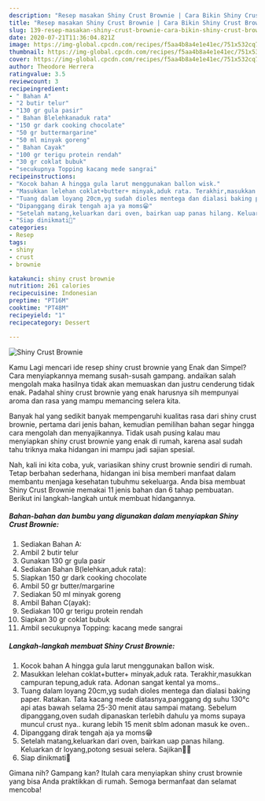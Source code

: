 ```yaml
---
description: "Resep masakan Shiny Crust Brownie | Cara Bikin Shiny Crust Brownie Yang Enak Banget"
title: "Resep masakan Shiny Crust Brownie | Cara Bikin Shiny Crust Brownie Yang Enak Banget"
slug: 139-resep-masakan-shiny-crust-brownie-cara-bikin-shiny-crust-brownie-yang-enak-banget
date: 2020-07-21T11:36:04.821Z
image: https://img-global.cpcdn.com/recipes/f5aa4b8a4e1e41ec/751x532cq70/shiny-crust-brownie-foto-resep-utama.jpg
thumbnail: https://img-global.cpcdn.com/recipes/f5aa4b8a4e1e41ec/751x532cq70/shiny-crust-brownie-foto-resep-utama.jpg
cover: https://img-global.cpcdn.com/recipes/f5aa4b8a4e1e41ec/751x532cq70/shiny-crust-brownie-foto-resep-utama.jpg
author: Theodore Herrera
ratingvalue: 3.5
reviewcount: 3
recipeingredient:
- " Bahan A"
- "2 butir telur"
- "130 gr gula pasir"
- " Bahan Blelehkanaduk rata"
- "150 gr dark cooking chocolate"
- "50 gr buttermargarine"
- "50 ml minyak goreng"
- " Bahan Cayak"
- "100 gr terigu protein rendah"
- "30 gr coklat bubuk"
- "secukupnya Topping kacang mede sangrai"
recipeinstructions:
- "Kocok bahan A hingga gula larut menggunakan ballon wisk."
- "Masukkan lelehan coklat+butter+ minyak,aduk rata. Terakhir,masukkan campuran tepung,aduk rata. Adonan sangat kental ya moms.."
- "Tuang dalam loyang 20cm,yg sudah dioles mentega dan dialasi baking paper. Ratakan. Tata kacang mede diatasnya,panggang dg suhu 130°c api atas bawah selama 25-30 menit atau sampai matang. Sebelum dipanggang,oven sudah dipanaskan terlebih dahulu ya moms supaya muncul crust nya.. kurang lebih 15 menit sblm adonan masuk ke oven.."
- "Dipanggang dirak tengah aja ya moms😁"
- "Setelah matang,keluarkan dari oven, bairkan uap panas hilang. Keluarkan dr loyang,potong sesuai selera. Sajikan🙂🙂"
- "Siap dinikmati🥰"
categories:
- Resep
tags:
- shiny
- crust
- brownie

katakunci: shiny crust brownie 
nutrition: 261 calories
recipecuisine: Indonesian
preptime: "PT16M"
cooktime: "PT48M"
recipeyield: "1"
recipecategory: Dessert

---
```



![Shiny Crust Brownie](https://img-global.cpcdn.com/recipes/f5aa4b8a4e1e41ec/751x532cq70/shiny-crust-brownie-foto-resep-utama.jpg)

Kamu Lagi mencari ide resep shiny crust brownie yang Enak dan Simpel? Cara menyiapkannya memang susah-susah gampang. andaikan salah mengolah maka hasilnya tidak akan memuaskan dan justru cenderung tidak enak. Padahal shiny crust brownie yang enak harusnya sih mempunyai aroma dan rasa yang mampu memancing selera kita.



Banyak hal yang sedikit banyak mempengaruhi kualitas rasa dari shiny crust brownie, pertama dari jenis bahan, kemudian pemilihan bahan segar hingga cara mengolah dan menyajikannya. Tidak usah pusing kalau mau menyiapkan shiny crust brownie yang enak di rumah, karena asal sudah tahu triknya maka hidangan ini mampu jadi sajian spesial.


Nah, kali ini kita coba, yuk, variasikan shiny crust brownie sendiri di rumah. Tetap berbahan sederhana, hidangan ini bisa memberi manfaat dalam membantu menjaga kesehatan tubuhmu sekeluarga. Anda bisa membuat Shiny Crust Brownie memakai 11 jenis bahan dan 6 tahap pembuatan. Berikut ini langkah-langkah untuk membuat hidangannya.

<!--inarticleads1-->

##### Bahan-bahan dan bumbu yang digunakan dalam menyiapkan Shiny Crust Brownie:

1. Sediakan  Bahan A:
1. Ambil 2 butir telur
1. Gunakan 130 gr gula pasir
1. Sediakan  Bahan B(lelehkan,aduk rata):
1. Siapkan 150 gr dark cooking chocolate
1. Ambil 50 gr butter/margarine
1. Sediakan 50 ml minyak goreng
1. Ambil  Bahan C(ayak):
1. Sediakan 100 gr terigu protein rendah
1. Siapkan 30 gr coklat bubuk
1. Ambil secukupnya Topping: kacang mede sangrai




<!--inarticleads2-->

##### Langkah-langkah membuat Shiny Crust Brownie:

1. Kocok bahan A hingga gula larut menggunakan ballon wisk.
1. Masukkan lelehan coklat+butter+ minyak,aduk rata. Terakhir,masukkan campuran tepung,aduk rata. Adonan sangat kental ya moms..
1. Tuang dalam loyang 20cm,yg sudah dioles mentega dan dialasi baking paper. Ratakan. Tata kacang mede diatasnya,panggang dg suhu 130°c api atas bawah selama 25-30 menit atau sampai matang. Sebelum dipanggang,oven sudah dipanaskan terlebih dahulu ya moms supaya muncul crust nya.. kurang lebih 15 menit sblm adonan masuk ke oven..
1. Dipanggang dirak tengah aja ya moms😁
1. Setelah matang,keluarkan dari oven, bairkan uap panas hilang. Keluarkan dr loyang,potong sesuai selera. Sajikan🙂🙂
1. Siap dinikmati🥰




Gimana nih? Gampang kan? Itulah cara menyiapkan shiny crust brownie yang bisa Anda praktikkan di rumah. Semoga bermanfaat dan selamat mencoba!
